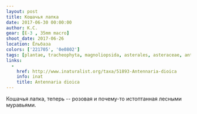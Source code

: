 ```yaml
---
layout: post
title: Кошачья лапка
date: 2017-06-30 00:00:00
author: К.С.
gear: [E-3 , 35mm macro]
shoot_date: 2017-06-26
location: Ёльбаза
colors: ['221705', '0e0802']
tags: [plantae, tracheophyta, magnoliopsida, asterales, asteraceae, antennaria, antennaria dioica]
links:
  -
    href: http://www.inaturalist.org/taxa/51893-Antennaria-dioica
    info: inat
    title: Antennaria dioica
---
```

Кошачья лапка, теперь -- розовая и почему-то истоптанная лесными муравьями.
